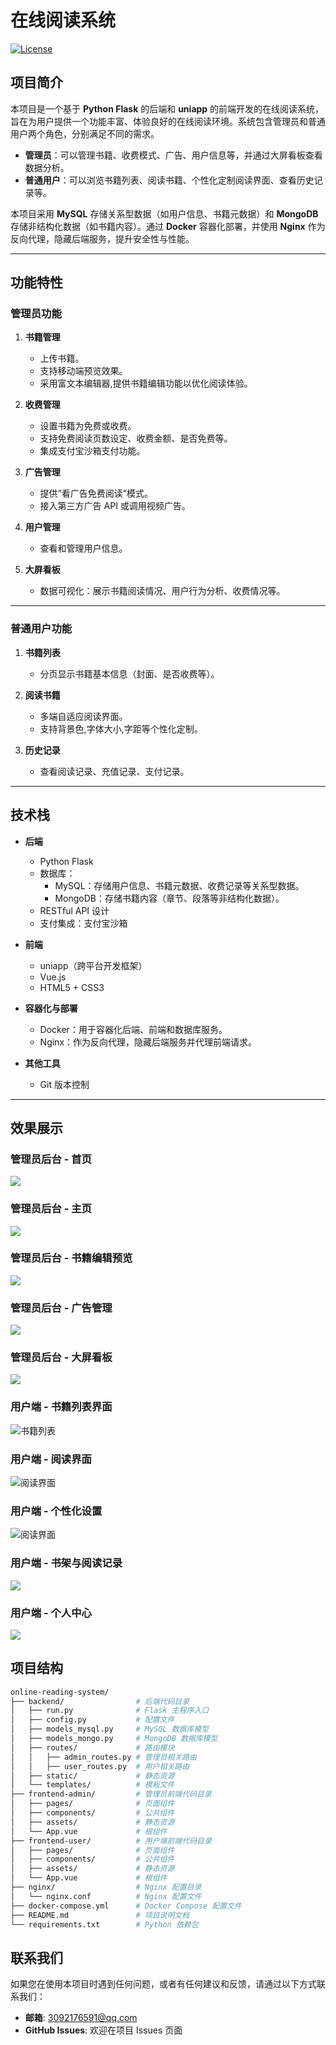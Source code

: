 # 在线阅读系统
[![License](https://img.shields.io/badge/license-MIT-blue.svg)](LICENSE)

## 项目简介

本项目是一个基于 **Python Flask** 的后端和 **uniapp** 的前端开发的在线阅读系统，旨在为用户提供一个功能丰富、体验良好的在线阅读环境。系统包含管理员和普通用户两个角色，分别满足不同的需求。

- **管理员**：可以管理书籍、收费模式、广告、用户信息等，并通过大屏看板查看数据分析。
- **普通用户**：可以浏览书籍列表、阅读书籍、个性化定制阅读界面、查看历史记录等。

本项目采用 **MySQL** 存储关系型数据（如用户信息、书籍元数据）和 **MongoDB** 存储非结构化数据（如书籍内容）。通过 **Docker** 容器化部署，并使用 **Nginx** 作为反向代理，隐藏后端服务，提升安全性与性能。

---

## 功能特性

### 管理员功能

1. **书籍管理**
   - 上传书籍。
   - 支持移动端预览效果。
   - 采用富文本编辑器,提供书籍编辑功能以优化阅读体验。

2. **收费管理**
   - 设置书籍为免费或收费。
   - 支持免费阅读页数设定、收费金额、是否免费等。
   - 集成支付宝沙箱支付功能。

3. **广告管理**
   - 提供“看广告免费阅读”模式。
   - 接入第三方广告 API 或调用视频广告。
4. **用户管理**
   - 查看和管理用户信息。
5. **大屏看板**
   - 数据可视化：展示书籍阅读情况、用户行为分析、收费情况等。
---

### 普通用户功能

1. **书籍列表**
   - 分页显示书籍基本信息（封面、是否收费等）。

2. **阅读书籍**
   - 多端自适应阅读界面。
   - 支持背景色,字体大小,字距等个性化定制。

3. **历史记录**
   - 查看阅读记录、充值记录、支付记录。

---

## 技术栈

- **后端**
  - Python Flask
  - 数据库：
    - MySQL：存储用户信息、书籍元数据、收费记录等关系型数据。
    - MongoDB：存储书籍内容（章节、段落等非结构化数据）。
  - RESTful API 设计
  - 支付集成：支付宝沙箱

- **前端**
  - uniapp（跨平台开发框架）
  - Vue.js
  - HTML5 + CSS3

- **容器化与部署**
  - Docker：用于容器化后端、前端和数据库服务。
  - Nginx：作为反向代理，隐藏后端服务并代理前端请求。

- **其他工具**
  - Git 版本控制
---

## 效果展示

### 管理员后台 - 首页

![](./static/image/img_1.png)  

### 管理员后台 - 主页

![](./static/image/img_2.png)  

### 管理员后台 - 书籍编辑预览

![](./static/image/img_3.png)  

### 管理员后台 - 广告管理

![](./static/image/img_4.png)  

### 管理员后台 - 大屏看板

![](./static/image/img_5.png)  

### 用户端 - 书籍列表界面

![书籍列表](./static/image/img.png)  


### 用户端 - 阅读界面

![阅读界面](./static/image/img_6.png)

### 用户端 - 个性化设置

![阅读界面](./static/image/img_7.png)  

### 用户端 - 书架与阅读记录

![](./static/image/img_8.png)  
### 用户端 - 个人中心

![](./static/image/img_9.png)  


## 项目结构

```bash
online-reading-system/
├── backend/                # 后端代码目录
│   ├── run.py              # Flask 主程序入口
│   ├── config.py           # 配置文件
│   ├── models_mysql.py     # MySQL 数据库模型
│   ├── models_mongo.py     # MongoDB 数据库模型
│   ├── routes/             # 路由模块
│   │   ├── admin_routes.py # 管理员相关路由
│   │   ├── user_routes.py  # 用户相关路由
│   ├── static/             # 静态资源
│   └── templates/          # 模板文件
├── frontend-admin/         # 管理员前端代码目录
│   ├── pages/              # 页面组件
│   ├── components/         # 公共组件
│   ├── assets/             # 静态资源
│   └── App.vue             # 根组件
├── frontend-user/          # 用户端前端代码目录
│   ├── pages/              # 页面组件
│   ├── components/         # 公共组件
│   ├── assets/             # 静态资源
│   └── App.vue             # 根组件
├── nginx/                  # Nginx 配置目录
│   └── nginx.conf          # Nginx 配置文件
├── docker-compose.yml      # Docker Compose 配置文件
├── README.md               # 项目说明文档
└── requirements.txt        # Python 依赖包
```
## 联系我们

如果您在使用本项目时遇到任何问题，或者有任何建议和反馈，请通过以下方式联系我们：

- **邮箱**: [3092176591@qq.com](mailto:3092176591@qq.com)
- **GitHub Issues**: 欢迎在项目 Issues 页面
